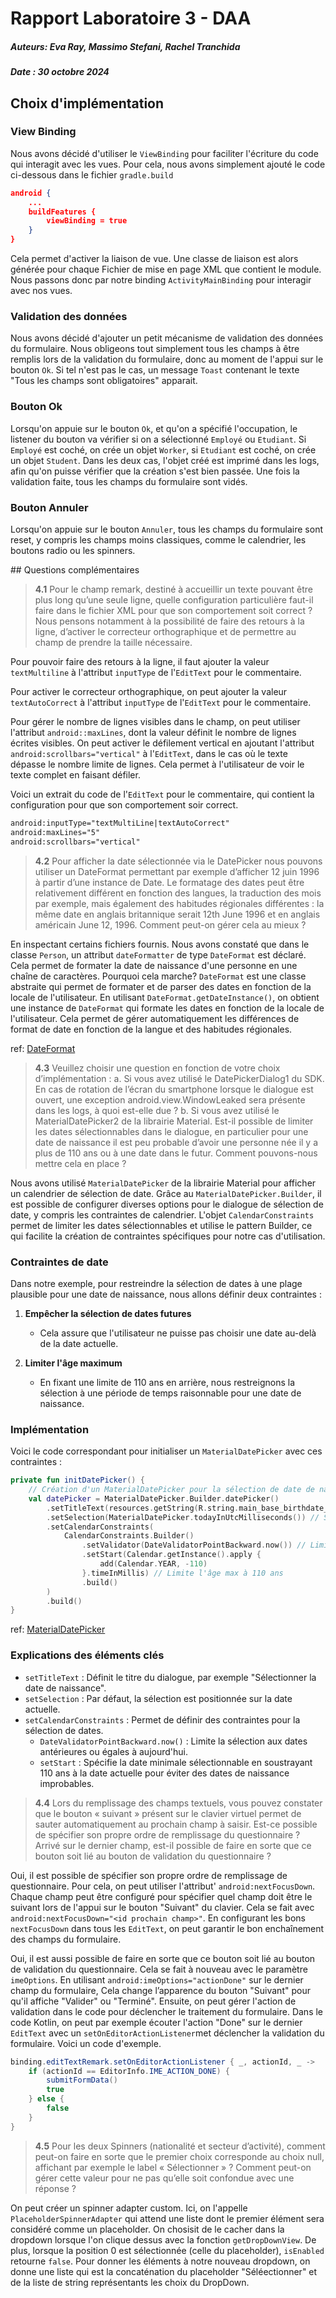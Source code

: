 # Rapport Laboratoire 3 - DAA

##### Auteurs: Eva Ray, Massimo Stefani, Rachel Tranchida
##### Date : 30 octobre 2024

## Choix d'implémentation

### View Binding
Nous avons décidé d'utiliser le `ViewBinding` pour faciliter l'écriture du code qui interagit avec les vues. 
Pour cela, nous avons simplement ajouté le code ci-dessous dans le fichier `gradle.build`

```json
android {
    ...
    buildFeatures {
        viewBinding = true
    }
}
```

Cela permet d'activer la liaison de vue. Une classe de liaison est alors générée pour chaque Fichier de mise en page XML que contient le module. Nous passons donc par notre binding `ActivityMainBinding`  pour interagir avec nos vues.

### Validation des données
Nous avons décidé d'ajouter un petit mécanisme de validation des données du formulaire. Nous obligeons tout simplement
tous les champs à être remplis lors de la validation du formulaire, donc au moment de l'appui sur le bouton `Ok`. Si tel n'est pas le cas, un message `Toast` contenant le texte "Tous les champs sont obligatoires" apparait.

### Bouton Ok
Lorsqu'on appuie sur le bouton `Ok`, et qu'on a spécifié l'occupation, le listener du bouton va vérifier si 
on a sélectionné `Employé` ou `Etudiant`. Si `Employé` est coché, on crée un objet `Worker`, si `Etudiant` est coché,
on crée un objet `Student`. Dans les deux cas, l'objet créé est imprimé dans les logs, afin qu'on puisse vérifier
que la création s'est bien passée. Une fois la validation faite, tous les champs du formulaire sont vidés.

### Bouton Annuler
Lorsqu'on appuie sur le bouton `Annuler`, tous les champs du formulaire sont reset, y compris les champs moins classiques, comme le calendrier, les boutons radio ou les spinners.

<div style="page-break-after: always;"></div>
## Questions complémentaires

> __4.1__ Pour le champ remark, destiné à accueillir un texte pouvant être plus long qu’une seule ligne,
> quelle configuration particulière faut-il faire dans le fichier XML pour que son comportement
> soit correct ? Nous pensons notamment à la possibilité de faire des retours à la ligne, d’activer
> le correcteur orthographique et de permettre au champ de prendre la taille nécessaire.

Pour pouvoir faire des retours à la ligne, il faut ajouter la valeur `textMultiline` à l'attribut `inputType` de l'`EditText` pour le commentaire.

Pour activer le correcteur orthographique, on peut ajouter la valeur `textAutoCorrect` à l'attribut `inputType` de 
l'`EditText` pour le commentaire. 

Pour gérer le nombre de lignes visibles dans le champ, on peut utiliser l'attribut `android::maxLines`, dont la
valeur définit le nombre de lignes écrites visibles. On peut activer le défilement vertical en ajoutant 
l'attribut ``android:scrollbars="vertical"`` à l'`EditText`, dans le cas où le texte dépasse le nombre limite de lignes. Cela permet à l'utilisateur de voir le texte complet en faisant défiler.

Voici un extrait du code de l'`EditText` pour le commentaire, qui contient la configuration pour que son
comportement soir correct.

```xml
android:inputType="textMultiLine|textAutoCorrect"
android:maxLines="5"
android:scrollbars="vertical"
```

> __4.2__ Pour afficher la date sélectionnée via le DatePicker nous pouvons utiliser un DateFormat
> permettant par exemple d’afficher 12 juin 1996 à partir d’une instance de Date. Le formatage
> des dates peut être relativement différent en fonction des langues, la traduction des mois par
> exemple, mais également des habitudes régionales différentes : la même date en anglais
> britannique serait 12th June 1996 et en anglais américain June 12, 1996. Comment peut-on
> gérer cela au mieux ?

En inspectant certains fichiers fournis. Nous avons constaté que dans le classe `Person`,
un attribut `dateFormatter` de type `DateFormat` est déclaré. Cela permet de formater la date de naissance
d'une personne en une chaîne de caractères. 
Pourquoi cela marche? `DateFormat` est une classe abstraite qui permet de formater et 
de parser des dates en fonction de la locale de l'utilisateur. 
En utilisant `DateFormat.getDateInstance()`, on obtient une instance de `DateFormat` qui formate les dates en fonction de la locale de l'utilisateur. 
Cela permet de gérer automatiquement les différences de format de date en fonction de la langue et des habitudes régionales.

ref: [DateFormat](https://docs.oracle.com/javase/8/docs/api/java/text/DateFormat.html)


> __4.3__ Veuillez choisir une question en fonction de votre choix d’implémentation :
> a. Si vous avez utilisé le DatePickerDialog1 du SDK. En cas de rotation de l’écran du
> smartphone lorsque le dialogue est ouvert, une exception android.view.WindowLeaked
> sera présente dans les logs, à quoi est-elle due ?
> b. Si vous avez utilisé le MaterialDatePicker2 de la librairie Material. Est-il possible de limiter
> les dates sélectionnables dans le dialogue, en particulier pour une date de naissance il est
> peu probable d’avoir une personne née il y a plus de 110 ans ou à une date dans le futur.
> Comment pouvons-nous mettre cela en place ?

Nous avons utilisé `MaterialDatePicker` de la librairie Material pour afficher un calendrier de sélection de date. Grâce au `MaterialDatePicker.Builder`, il est possible de configurer diverses options pour le dialogue de sélection de date, y compris les contraintes de calendrier. L'objet `CalendarConstraints` permet de limiter les dates sélectionnables et utilise le pattern Builder, ce qui facilite la création de contraintes spécifiques pour notre cas d'utilisation.

### Contraintes de date
Dans notre exemple, pour restreindre la sélection de dates à une plage plausible pour une date de naissance, nous allons définir deux contraintes :

1. **Empêcher la sélection de dates futures**
    - Cela assure que l'utilisateur ne puisse pas choisir une date au-delà de la date actuelle.

2. **Limiter l'âge maximum**
    - En fixant une limite de 110 ans en arrière, nous restreignons la sélection à une période de temps raisonnable pour une date de naissance.

### Implémentation

Voici le code correspondant pour initialiser un `MaterialDatePicker` avec ces contraintes :

```kotlin
private fun initDatePicker() {
    // Création d'un MaterialDatePicker pour la sélection de date de naissance
    val datePicker = MaterialDatePicker.Builder.datePicker()
        .setTitleText(resources.getString(R.string.main_base_birthdate_dialog_title)) // Titre du dialogue
        .setSelection(MaterialDatePicker.todayInUtcMilliseconds()) // Sélectionne la date actuelle par défaut
        .setCalendarConstraints(
            CalendarConstraints.Builder()
                .setValidator(DateValidatorPointBackward.now()) // Limite à aujourd'hui (pas de date future)
                .setStart(Calendar.getInstance().apply { 
                    add(Calendar.YEAR, -110) 
                }.timeInMillis) // Limite l'âge max à 110 ans
                .build()
        )
        .build()
}
```

ref: [MaterialDatePicker](https://m2.material.io/components/date-pickers/android#using-date-pickers)

### Explications des éléments clés

* `setTitleText` : Définit le titre du dialogue, par exemple "Sélectionner la date de naissance".
* `setSelection` : Par défaut, la sélection est positionnée sur la date actuelle.
* `setCalendarConstraints` : Permet de définir des contraintes pour la sélection de dates.
    * `DateValidatorPointBackward.now()` : Limite la sélection aux dates antérieures ou égales à aujourd'hui.
    * `setStart` : Spécifie la date minimale sélectionnable en soustrayant 110 ans à la date actuelle pour éviter des dates de naissance improbables.


> __4.4__ Lors du remplissage des champs textuels, vous pouvez constater que le bouton « suivant »
> présent sur le clavier virtuel permet de sauter automatiquement au prochain champ à saisir. 
> Est-ce possible de spécifier son propre ordre de remplissage du questionnaire ?
> Arrivé sur le dernier champ, est-il possible de faire en sorte que ce bouton soit lié au bouton
> de validation du questionnaire ?

Oui, il est possible de spécifier son propre ordre de remplissage de questionnaire. Pour cela, on peut
utiliser l'attribut' `android:nextFocusDown`.
Chaque champ peut être configuré pour spécifier quel champ doit être le suivant lors de l'appui sur le bouton "Suivant" du clavier. Cela se fait avec `android:nextFocusDown="<id prochain champ>"`. En configurant les bons `nextFocusDown` dans tous les ``EditText``, on peut garantir le bon enchaînement des champs du formulaire.

Oui, il est aussi possible de faire en sorte que ce bouton soit lié au bouton de validation du questionnaire. Cela se fait
à nouveau avec le paramètre `imeOptions`. En utilisant `android:imeOptions="actionDone"` sur le dernier champ du
formulaire,  Cela change l’apparence du bouton "Suivant" pour qu'il affiche "Valider" ou "Terminé". Ensuite, on peut gérer l'action de validation dans le code pour déclencher le traitement du formulaire. Dans le code Kotlin, on 
peut par exemple écouter l'action "Done" sur le dernier ``EditText`` avec un `setOnEditorActionListener`met déclencher la validation du formulaire. Voici un code
d'exemple.

```java
binding.editTextRemark.setOnEditorActionListener { _, actionId, _ ->
    if (actionId == EditorInfo.IME_ACTION_DONE) {
        submitFormData()
        true
    } else {
        false
    }
}
```


> __4.5__ Pour les deux Spinners (nationalité et secteur d’activité), comment peut-on faire en sorte que
> le premier choix corresponde au choix null, affichant par exemple le label « Sélectionner » ?
> Comment peut-on gérer cette valeur pour ne pas qu’elle soit confondue avec une réponse ?

On peut créer un spinner adapter custom. Ici, on l'appelle `PlaceholderSpinnerAdapter` qui attend une liste dont le premier élément sera considéré comme un placeholder. On chosisit de le cacher dans la dropdown lorsque l'on clique dessus avec la fonction `getDropDownView`. De plus, lorsque la position 0 est sélectionnée (celle du placeholder), `isEnabled` retourne `false`.
Pour donner les éléments à notre nouveau dropdown, on donne une liste qui est la concaténation du placeholder "Séléectionner" et de la liste de string représentants les choix du DropDown.
